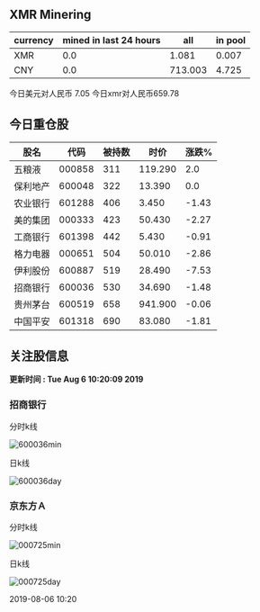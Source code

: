 ## XMR Minering

|currency|mined in last 24 hours|all|in pool|
|---|---|---|---|
|XMR|0.0|1.081|0.007|
|CNY|0.0|713.003|4.725|

今日美元对人民币 7.05	今日xmr对人民币659.78


## 今日重仓股 

|股名|代码|被持数|时价|涨跌%|
|---|---|---|---|---|
|五粮液|000858|311|119.290|2.0|
|保利地产|600048|322|13.390|0.0|
|农业银行|601288|406|3.450|-1.43|
|美的集团|000333|423|50.430|-2.27|
|工商银行|601398|442|5.430|-0.91|
|格力电器|000651|504|50.010|-2.86|
|伊利股份|600887|519|28.490|-7.53|
|招商银行|600036|530|34.690|-1.48|
|贵州茅台|600519|658|941.900|-0.06|
|中国平安|601318|690|83.080|-1.81|

## 关注股信息
**更新时间 : Tue Aug  6 10:20:09 2019**
### 招商银行 
分时k线

![600036min](http://image.sinajs.cn/newchart/min/n/sh600036.gif)

日k线

![600036day](http://image.sinajs.cn/newchart/daily/n/sh600036.gif)

### 京东方Ａ 
分时k线

![000725min](http://image.sinajs.cn/newchart/min/n/sz000725.gif)

日k线

![000725day](http://image.sinajs.cn/newchart/daily/n/sz000725.gif)

2019-08-06 10:20